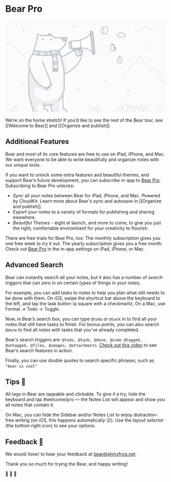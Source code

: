 # Bear Pro
![](Bear%20Pro/Pro.jpg)

We’re on the home stretch! If you’d like to see the rest of the Bear tour, see [[Welcome to Bear]] and [[Organize and publish]].

## Additional Features
Bear and most of its core features are free to use on iPad, iPhone, and Mac. We want everyone to be able to write beautifully and organize notes with our unique tools.

If you want to unlock some extra features and beautiful themes, and support Bear’s future development, you can subscribe in-app to [Bear Pro](bear://x-callback-url/open-bear-pro).  Subscribing to Bear Pro unlocks:

* *Sync* all your notes between Bear for iPad, iPhone, and Mac. Powered by CloudKit. Learn more about Bear's sync and autosave in [[Organize and publish]]. 
* *Export* your notes to a variety of formats for publishing and sharing elsewhere.
* *Beautiful Themes* - eight at launch, and more to come, to give you just the right, comfortable environment for your creativity to flourish.

There are free trials for Bear Pro, too. The monthly subscription gives you one free week to try it out. The yearly subscription gives you a free month. Check out [Bear Pro](bear://x-callback-url/open-bear-pro) in the in-app settings on iPad, iPhone, or Mac.

## Advanced Search
Bear can instantly search all your notes, but it also has a number of *search triggers* that can zero in on certain *types* of things in your notes.

For example, you can add tasks to notes to help you plan what still needs to be done with them. On iOS, swipe the shortcut bar above the keyboard to the left, and tap the task button (a square with a checkmark). On a Mac, use Format -> Todo -> Toggle.

Now, in Bear’s search box, you can type `@todo` or `@task` in to find all your notes that still have tasks to finish. For bonus points, you can also search `@done` to find all notes with tasks that you’ve already completed.

Bear’s search triggers are: `@todo, @task, @done, @code @tagged, @untagged, @files, @images, @attachments`. 
[Check out this video](https://vimeo.com/182400202) to see Bear’s search features in action.

Finally, you can use double quotes to search specific phrases, such as `"bear is cool"`

## Tips 🎩
All tags in Bear are tappable and clickable. To give it a try, hide the keyboard and tap #welcome/pro — the Notes List will appear and show you all notes that contain it.

On Mac, you can hide the Sidebar and/or Notes List to enjoy distraction-free writing (on iOS, this happens automatically 😉). Use the *layout selector* (the bottom right icon) to see your options.

## Feedback 💬
We would /love/ to hear your feedback at [bear@shinyfrog.net](mailto:bear@shinyfrog.net). 

Thank you so much for trying the Bear, and happy writing!

🎉 🐻 🎉